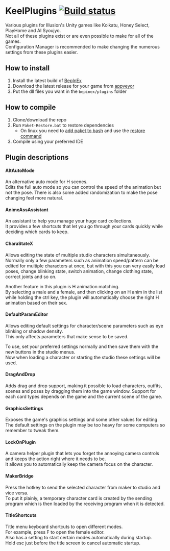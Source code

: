 # KeelPlugins [![Build status](https://ci.appveyor.com/api/projects/status/j2aa50y5o9onu8b0/branch/master?svg=true&passingText=master%20-%20OK&failingText=master%20-%20Fail)](https://ci.appveyor.com/project/Keelhauled/keelplugins/branch/master/artifacts)

Various plugins for Illusion's Unity games like Koikatu, Honey Select, PlayHome and AI Syoujyo.  
Not all of these plugins exist or are even possible to make for all of the games.  
Configuration Manager is recommended to make changing the numerous settings from these plugins easier.

## How to install
1. Install the latest build of [BepInEx](https://builds.bepis.io/projects/bepinex_be)
2. Download the latest release for your game from [appveyor](https://ci.appveyor.com/project/Keelhauled/keelplugins/build/artifacts)
3. Put the dll files you want in the `bepinex/plugins` folder

## How to compile
1. Clone/download the repo
2. Run `Paket-Restore.bat` to restore dependencies
   * On linux you need to [add paket to bash](https://fsprojects.github.io/Paket/installation.html#Installation-on-Linux) and use the [restore command](https://fsprojects.github.io/Paket/paket-restore.html)
3. Compile using your preferred IDE

## Plugin descriptions

#### AltAutoMode
An alternative auto mode for H scenes.  
Edits the full auto mode so you can control the speed of the animation but not the pose.
There is also some added randomization to make the pose changing feel more natural.

#### AnimeAssAssistant
An assistant to help you manage your huge card collections.  
It provides a few shortcuts that let you go through your cards quickly while deciding which cards to keep.

#### CharaStateX
Allows editing the state of multiple studio characters simultaneously.  
Normally only a few parameters such as animation speed/pattern can be edited for multiple characters at once,
but with this you can very easily load poses, change blinking state, switch animation, change clothing state, correct joints and so on.

Another feature in this plugin is H animation matching.  
By selecting a male and a female, and then clicking on an H anim in the list while holding the ctrl key, the plugin will automatically choose the right H animation based on their sex.

#### DefaultParamEditor
Allows editing default settings for character/scene parameters such as eye blinking or shadow density.  
This only affects parameters that make sense to be saved.

To use, set your preferred settings normally and then save them with the new buttons in the studio menus.  
Now when loading a character or starting the studio these settings will be used.

#### DragAndDrop
Adds drag and drop support, making it possible to load characters, outfits, scenes and poses by dragging them into the game window.
Support for each card types depends on the game and the current scene of the game.

#### GraphicsSettings
Exposes the game's graphics settings and some other values for editing.  
The default settings on the plugin may be too heavy for some computers so remember to tweak them.

#### LockOnPlugin
A camera helper plugin that lets you forget the annoying camera controls and keeps the action right where it needs to be.  
It allows you to automatically keep the camera focus on the character.

#### MakerBridge
Press the hotkey to send the selected character from maker to studio and vice versa.  
To put it plainly, a temporary character card is created by the sending program which is then loaded by the receiving program when it is detected.

#### TitleShortcuts
Title menu keyboard shortcuts to open different modes.  
For example, press F to open the female editor.  
Also has a setting to start certain modes automatically during startup.  
Hold esc just before the title screen to cancel automatic startup.
